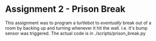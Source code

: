 # Assignment 2 - Prison Break

This assignment was to program a turtlebot to _eventually_ break out of a room by backing up and turning whenever it hit the wall. i.e. it's bump sensor was triggered. The actual code is in ./scripts/prison_break.py

